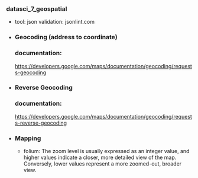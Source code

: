 ### datasci_7_geospatial
- tool: 
  json validation: jsonlint.com
  
- ### Geocoding (address to coordinate)

  ### documentation:
  https://developers.google.com/maps/documentation/geocoding/requests-geocoding
 
- ### Reverse Geocoding

  ### documentation:
  https://developers.google.com/maps/documentation/geocoding/requests-reverse-geocoding

  
- ### Mapping
   - folium:
     The zoom level is usually expressed as an integer value, and higher values indicate a closer, more detailed view of the map. Conversely, lower values represent a more zoomed-out, broader view.
